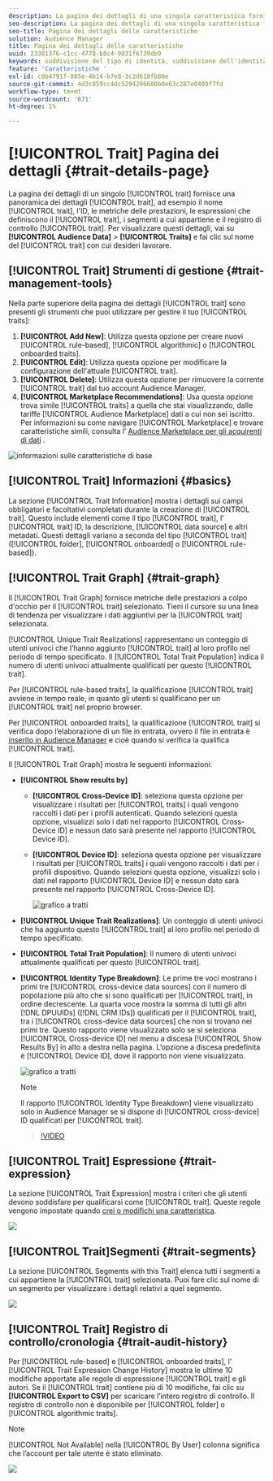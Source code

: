 ```yaml
---
description: La pagina dei dettagli di una singola caratteristica fornisce una panoramica di informazioni come il nome della caratteristica, l’ID, le metriche delle prestazioni, le espressioni che definiscono la caratteristica, i segmenti a cui appartiene e il registro di controllo della caratteristica. Per visualizzare questi dettagli, vai a Dati pubblico > Caratteristiche e fai clic sul nome della caratteristica con cui vuoi lavorare.
seo-description: La pagina dei dettagli di una singola caratteristica fornisce una panoramica di informazioni come il nome della caratteristica, l’ID, le metriche delle prestazioni, le espressioni che definiscono la caratteristica, i segmenti a cui appartiene e il registro di controllo della caratteristica. Per visualizzare questi dettagli, vai a Dati pubblico > Caratteristiche e fai clic sul nome della caratteristica con cui vuoi lavorare.
seo-title: Pagina dei dettagli delle caratteristiche
solution: Audience Manager
title: Pagina dei dettagli delle caratteristiche
uuid: 23301376-c1cc-4778-b8c4-9831f6739db9
keywords: suddivisione del tipo di identità, suddivisione dell'identità, reporting dell'identità del pubblico, tra dispositivi, ID multi-dispositivo, ID dispositivo
feature: 'Caratteristiche '
exl-id: c0b4791f-885e-4b14-b7e8-3c2d618fb80e
source-git-commit: 4d3c859cc4dc5294286680b0e63c287e0409f7fd
workflow-type: tm+mt
source-wordcount: '671'
ht-degree: 1%

---
```


# [!UICONTROL Trait] Pagina dei dettagli  {#trait-details-page}

La pagina dei dettagli di un singolo [!UICONTROL trait] fornisce una panoramica dei dettagli [!UICONTROL trait], ad esempio il nome [!UICONTROL trait], l&#39;ID, le metriche delle prestazioni, le espressioni che definiscono il [!UICONTROL trait], i segmenti a cui appartiene e il registro di controllo [!UICONTROL trait]. Per visualizzare questi dettagli, vai su **[!UICONTROL Audience Data]** > **[!UICONTROL Traits]** e fai clic sul nome del [!UICONTROL trait] con cui desideri lavorare.

## [!UICONTROL Trait] Strumenti di gestione  {#trait-management-tools}

Nella parte superiore della pagina dei dettagli [!UICONTROL trait] sono presenti gli strumenti che puoi utilizzare per gestire il tuo [!UICONTROL traits]:

1. **[!UICONTROL Add New]**: Utilizza questa opzione per creare nuovi  [!UICONTROL rule-based],  [!UICONTROL algorithmic] o  [!UICONTROL onboarded traits].
2. **[!UICONTROL Edit]**: Utilizza questa opzione per modificare la configurazione dell&#39;attuale  [!UICONTROL trait].
3. **[!UICONTROL Delete]**: Utilizza questa opzione per rimuovere la corrente  [!UICONTROL trait] dal tuo account Audience Manager.
4. **[!UICONTROL Marketplace Recommendations]**: Usa questa opzione trova simile  [!UICONTROL traits] a quella che stai visualizzando, dalle tariffe  [!UICONTROL Audience Marketplace] dati a cui non sei iscritto. Per informazioni su come navigare [!UICONTROL Marketplace] e trovare caratteristiche simili, consulta l’ [Audience Marketplace per gli acquirenti di dati](../audience-marketplace/marketplace-data-buyers/marketplace-data-buyers.md) .

![informazioni sulle caratteristiche di base](assets/basic-trait-information.png)

## [!UICONTROL Trait] Informazioni {#basics}

La sezione [!UICONTROL Trait Information] mostra i dettagli sui campi obbligatori e facoltativi completati durante la creazione di [!UICONTROL trait]. Questo include elementi come il tipo [!UICONTROL trait], l&#39; [!UICONTROL trait] ID, la descrizione, [!UICONTROL data source] e altri metadati. Questi dettagli variano a seconda del tipo [!UICONTROL trait] ([!UICONTROL folder], [!UICONTROL onboarded] o [!UICONTROL rule-based]).

## [!UICONTROL Trait Graph] {#trait-graph}

Il [!UICONTROL Trait Graph] fornisce metriche delle prestazioni a colpo d&#39;occhio per il [!UICONTROL trait] selezionato. Tieni il cursore su una linea di tendenza per visualizzare i dati aggiuntivi per la [!UICONTROL trait] selezionata.

[!UICONTROL Unique Trait Realizations] rappresentano un conteggio di utenti univoci che l’hanno aggiunto  [!UICONTROL trait] al loro profilo nel periodo di tempo specificato. Il [!UICONTROL Total Trait Population] indica il numero di utenti univoci attualmente qualificati per questo [!UICONTROL trait].

Per [!UICONTROL rule-based traits], la qualificazione [!UICONTROL trait] avviene in tempo reale, in quanto gli utenti si qualificano per un [!UICONTROL trait] nel proprio browser.

Per [!UICONTROL onboarded traits], la qualificazione [!UICONTROL trait] si verifica dopo l’elaborazione di un file in entrata, ovvero il file in entrata è [inserito in Audience Manager](../../faq/faq-inbound-data-ingestion.md) e cioè quando si verifica la qualifica [!UICONTROL trait].

Il [!UICONTROL Trait Graph] mostra le seguenti informazioni:

* **[!UICONTROL Show results by]**
   * **[!UICONTROL Cross-Device ID]**: seleziona questa opzione per visualizzare i risultati per  [!UICONTROL traits] i quali vengono raccolti i dati per i profili autenticati. Quando selezioni questa opzione, visualizzi solo i dati nel rapporto [!UICONTROL Cross-Device ID] e nessun dato sarà presente nel rapporto [!UICONTROL Device ID].
   * **[!UICONTROL Device ID]**: seleziona questa opzione per visualizzare i risultati per  [!UICONTROL traits] i quali vengono raccolti i dati per i profili dispositivo. Quando selezioni questa opzione, visualizzi solo i dati nel rapporto [!UICONTROL Device ID] e nessun dato sarà presente nel rapporto [!UICONTROL Cross-Device ID].

      ![grafico a tratti](assets/trait-summary.gif)

* **[!UICONTROL Unique Trait Realizations]**: Un conteggio di utenti univoci che ha aggiunto questo  [!UICONTROL trait] al loro profilo nel periodo di tempo specificato.
* **[!UICONTROL Total Trait Population]**: Il numero di utenti univoci attualmente qualificati per questo  [!UICONTROL trait].

* **[!UICONTROL Identity Type Breakdown]**: Le prime tre voci mostrano i primi tre  [!UICONTROL cross-device data sources] con il numero di popolazione più alto che si sono qualificati per  [!UICONTROL trait], in ordine decrescente. La quarta voce mostra la somma di tutti gli altri [!DNL DPUUIDs] ([!DNL CRM IDs]) qualificati per il [!UICONTROL trait], tra i [!UICONTROL cross-device data sources] che non si trovano nei primi tre. Questo rapporto viene visualizzato solo se si seleziona [!UICONTROL Cross-device ID] nel menu a discesa [!UICONTROL Show Results By] in alto a destra nella pagina. L’opzione a discesa predefinita è [!UICONTROL Device ID], dove il rapporto non viene visualizzato.

   ![grafico a tratti](assets/trait-identity.png)

   >[!NOTE]
   >
   >Il rapporto [!UICONTROL Identity Type Breakdown] viene visualizzato solo in Audience Manager se si dispone di [!UICONTROL cross-device] ID qualificati per [!UICONTROL trait].

   >[!VIDEO](https://video.tv.adobe.com/v/27977/)

## [!UICONTROL Trait] Espressione  {#trait-expression}

La sezione [!UICONTROL Trait Expression] mostra i criteri che gli utenti devono soddisfare per qualificarsi come [!UICONTROL trait]. Queste regole vengono impostate quando [crei o modifichi una caratteristica](../../features/traits/about-trait-builder.md).

![](assets/traitExpression.png)

## [!UICONTROL Trait]Segmenti {#trait-segments}

La sezione [!UICONTROL Segments with this Trait] elenca tutti i segmenti a cui appartiene la [!UICONTROL trait] selezionata. Puoi fare clic sul nome di un segmento per visualizzare i dettagli relativi a quel segmento.

![](assets/traitSegments.png)

## [!UICONTROL Trait] Registro di controllo/cronologia  {#trait-audit-history}

Per [!UICONTROL rule-based] e [!UICONTROL onboarded traits], l’ [!UICONTROL Trait Expression Change History] mostra le ultime 10 modifiche apportate alle regole di espressione [!UICONTROL trait] e gli autori. Se il [!UICONTROL trait] contiene più di 10 modifiche, fai clic su **[!UICONTROL Export to CSV]** per scaricare l’intero registro di controllo. Il registro di controllo non è disponibile per [!UICONTROL folder] o [!UICONTROL algorithmic traits].

>[!NOTE]
>
>[!UICONTROL Not Available] nella  [!UICONTROL By User] colonna significa che l’account per tale utente è stato eliminato.

![](assets/traitHistory.png)

